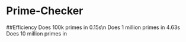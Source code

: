 # Prime-Checker

##Efficiency
Does 100k primes in 0.15s\n
Does 1 million primes in 4.63s
Does 10 million primes in 
